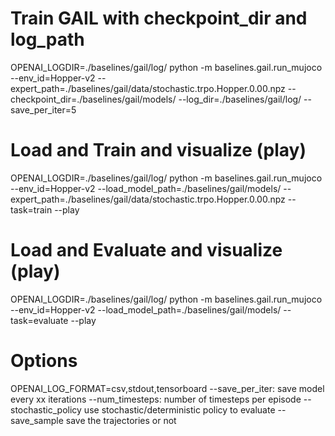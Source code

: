 # Train GAIL with checkpoint_dir and log_path
OPENAI_LOGDIR=./baselines/gail/log/ python -m baselines.gail.run_mujoco --env_id=Hopper-v2 --expert_path=./baselines/gail/data/stochastic.trpo.Hopper.0.00.npz --checkpoint_dir=./baselines/gail/models/ --log_dir=./baselines/gail/log/ --save_per_iter=5

# Load and Train and visualize (play)
OPENAI_LOGDIR=./baselines/gail/log/ python -m baselines.gail.run_mujoco --env_id=Hopper-v2 --load_model_path=./baselines/gail/models/ --expert_path=./baselines/gail/data/stochastic.trpo.Hopper.0.00.npz --task=train --play

# Load and Evaluate and visualize (play)
OPENAI_LOGDIR=./baselines/gail/log/ python -m baselines.gail.run_mujoco --env_id=Hopper-v2 --load_model_path=./baselines/gail/models/ --task=evaluate --play

# Options
OPENAI_LOG_FORMAT=csv,stdout,tensorboard
--save_per_iter: save model every xx iterations
--num_timesteps: number of timesteps per episode
--stochastic_policy   use stochastic/deterministic policy to evaluate
--save_sample         save the trajectories or not